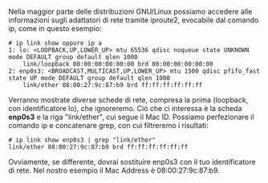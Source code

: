 Nella maggior parte delle distribuzioni GNU/Linux possiamo accedere alle informazioni sugli adattatori di rete tramite iproute2, evocabile dal comando ip, come in questo esempio:

```
# ip link show oppure ip a
1: lo: <LOOPBACK,UP,LOWER_UP> mtu 65536 qdisc noqueue state UNKNOWN mode DEFAULT group default qlen 1000
    link/loopback 00:00:00:00:00:00 brd 00:00:00:00:00:00
2: enp0s3: <BROADCAST,MULTICAST,UP,LOWER_UP> mtu 1500 qdisc pfifo_fast state UP mode DEFAULT group default qlen 1000
    link/ether 08:00:27:9c:87:b9 brd ff:ff:ff:ff:ff:ff
```
    
Verranno mostrate diverse schede di rete, compresa la prima (loopback, con identificatore lo), che  ignoreremo. Ciò che ci interessa è la scheda **enp0s3** e la riga "link/ether", cui segue il Mac ID. 
Possiamo perfezionare il comando ip e concatenare grep, con cui filtreremo i risultati:
```
# ip link show enp0s3 | grep "link/ether"
link/ether 08:00:27:9c:87:b9 brd ff:ff:ff:ff:ff:ff
```
Ovviamente, se differente, dovrai sostituire enp0s3 con il tuo identificatore di rete. Nel nostro esempio il Mac Address è 08:00:27:9c:87:b9.
